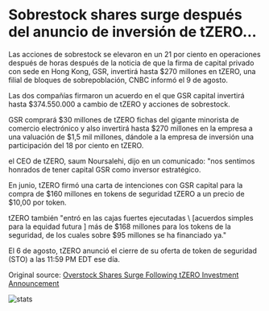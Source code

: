 # Sobrestock shares surge después del anuncio de inversión de tZERO...

Las acciones de sobrestock se elevaron en un 21 por ciento en operaciones después de horas después de la noticia de que la firma de capital privado con sede en Hong Kong, GSR, invertirá hasta $270 millones en tZERO, una filial de bloques de sobrepoblación, CNBC informó el 9 de agosto.

Las dos compañías firmaron un acuerdo en el que GSR capital invertirá hasta $374.550.000 a cambio de tZERO y acciones de sobrestock.

GSR comprará $30 millones de tZERO fichas del gigante minorista de comercio electrónico y аlso invertirá hasta $270 millones en la empresa a una valuación de $1,5 mil millones, dándole a la empresa de inversión una participación del 18 por ciento en tZERO.

el CEO de tZERO, saum Noursalehi, dijo en un comunicado: "nos sentimos honrados de tener capital GSR como inversor estratégico.

En junio, tZERO firmó una carta de intenciones con GSR capital para la compra de $160 millones en tokens de seguridad tZERO a un precio de $10,00 por token.

tZERO también "entró en las cajas fuertes ejecutadas \ [acuerdos simples para la equidad futura \] más de $168 millones para los tokens de la seguridad, de los cuales sobre $95 millones se ha financiado ya."

El 6 de agosto, tZERO anunció el cierre de su oferta de token de seguridad (STO) a las 11:59 PM EDT ese día.

Original source: [Overstock Shares Surge Following tZERO Investment Announcement](https://cointelegraph.com/news/overstock-shares-surge-following-tzero-investment-announcement)

![stats](https://c.statcounter.com/11760860/0/a89fa40b/1/ "stats")